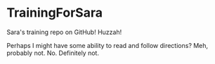 # TrainingForSara
Sara's training repo on GitHub! Huzzah!


Perhaps I might have some ability to read and follow directions?  Meh, probably not.  No.  Definitely not.  
